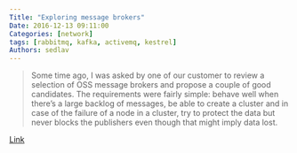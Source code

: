 ```yaml
---
Title: "Exploring message brokers"
Date: 2016-12-13 09:11:00
Categories: [network]
tags: [rabbitmq, kafka, activemq, kestrel]
Authors: sedlav
---
```


> Some time ago, I was asked by one of our customer to review a selection of OSS message brokers and propose a couple of good candidates. The requirements were fairly simple: behave well when there’s a large backlog of messages, be able to create a cluster and in case of the failure of a node in a cluster, try to protect the data but never blocks the publishers even though that might imply data lost.

[Link](https://www.percona.com/blog/2014/05/05/exploring-message-brokers/)

